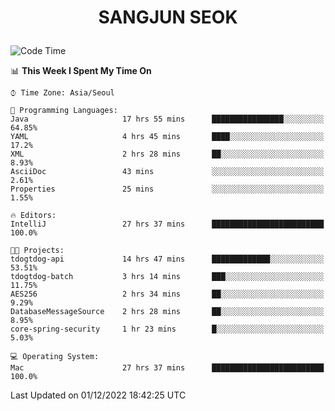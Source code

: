 <h1>
 <p align="center">
   SANGJUN SEOK
 </p>
</h1>

<!--START_SECTION:waka-->
![Code Time](http://img.shields.io/badge/Code%20Time-2%2C042%20hrs%2023%20mins-blue)

📊 **This Week I Spent My Time On** 

```text
⌚︎ Time Zone: Asia/Seoul

💬 Programming Languages: 
Java                     17 hrs 55 mins      ████████████████░░░░░░░░░   64.85% 
YAML                     4 hrs 45 mins       ████░░░░░░░░░░░░░░░░░░░░░   17.2% 
XML                      2 hrs 28 mins       ██░░░░░░░░░░░░░░░░░░░░░░░   8.93% 
AsciiDoc                 43 mins             ░░░░░░░░░░░░░░░░░░░░░░░░░   2.61% 
Properties               25 mins             ░░░░░░░░░░░░░░░░░░░░░░░░░   1.55%

🔥 Editors: 
IntelliJ                 27 hrs 37 mins      █████████████████████████   100.0%

🐱‍💻 Projects: 
tdogtdog-api             14 hrs 47 mins      █████████████░░░░░░░░░░░░   53.51% 
tdogtdog-batch           3 hrs 14 mins       ███░░░░░░░░░░░░░░░░░░░░░░   11.75% 
AES256                   2 hrs 34 mins       ██░░░░░░░░░░░░░░░░░░░░░░░   9.29% 
DatabaseMessageSource    2 hrs 28 mins       ██░░░░░░░░░░░░░░░░░░░░░░░   8.95% 
core-spring-security     1 hr 23 mins        █░░░░░░░░░░░░░░░░░░░░░░░░   5.03%

💻 Operating System: 
Mac                      27 hrs 37 mins      █████████████████████████   100.0%

```


 Last Updated on 01/12/2022 18:42:25 UTC
<!--END_SECTION:waka-->
